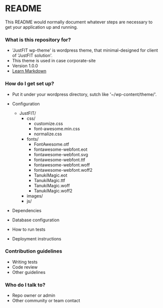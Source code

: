 # README #

This README would normally document whatever steps are necessary to get your application up and running.

### What is this repository for? ###

* 'JustFIT wp-theme' is wordpress theme, that minimal-designed for client of 'JustFIT solution'.
* This theme is used in case corporate-site
* Version 1.0.0
* [Learn Markdown](https://bitbucket.org/tutorials/markdowndemo)

### How do I get set up? ###

* Put it under your wordpress directory, sutch like '~/wp-content/theme/'.
* Configuration
  * JustFIT/
    * css/
      * customize.css
      * font-awesome.min.css
      * normalize.css
    * fonts/
      * FontAwesome.otf
      * fontawesome-webfont.eot
      * fontawesome-webfont.svg
      * fontawesome-webfont.ttf
      * fontawesome-webfont.woff
      * fontawesome-webfont.woff2
      * TanukiMagic.eot
      * TanukiMagic.ttf
      * TanukiMagic.woff
      * TanukiMagic.woff2
    * images/
    * js/
  
* Dependencies
* Database configuration
* How to run tests
* Deployment instructions

### Contribution guidelines ###

* Writing tests
* Code review
* Other guidelines

### Who do I talk to? ###

* Repo owner or admin
* Other community or team contact
